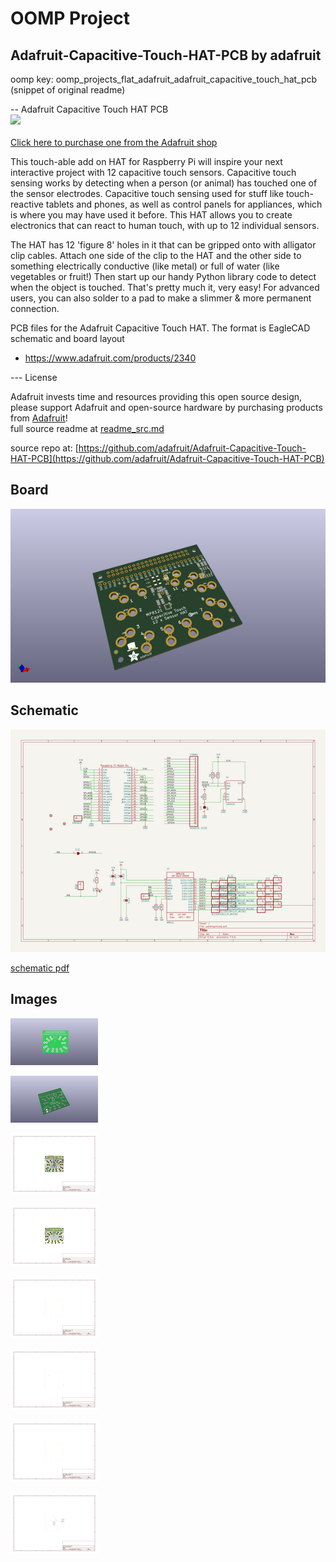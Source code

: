 # OOMP Project  
## Adafruit-Capacitive-Touch-HAT-PCB  by adafruit  
  
oomp key: oomp_projects_flat_adafruit_adafruit_capacitive_touch_hat_pcb  
(snippet of original readme)  
  
-- Adafruit Capacitive Touch HAT PCB  
<a href="http://www.adafruit.com/products/2340"><img src="assets/image.jpg?raw=true" width="500px"><br/>  
Click here to purchase one from the Adafruit shop</a>  
  
This touch-able add on HAT for Raspberry Pi will inspire your next interactive project with 12 capacitive touch sensors. Capacitive touch sensing works by detecting when a person (or animal) has touched one of the sensor electrodes. Capacitive touch sensing used for stuff like touch-reactive tablets and phones, as well as control panels for appliances, which is where you may have used it before. This HAT allows you to create electronics that can react to human touch, with up to 12 individual sensors.  
  
The HAT has 12 'figure 8' holes in it that can be gripped onto with alligator clip cables. Attach one side of the clip to the HAT and the other side to something electrically conductive (like metal) or full of water (like vegetables or fruit!) Then start up our handy Python library code to detect when the object is touched. That's pretty much it, very easy! For advanced users, you can also solder to a pad to make a slimmer & more permanent connection.  
  
PCB files for the Adafruit Capacitive Touch HAT. The format is EagleCAD schematic and board layout  
- https://www.adafruit.com/products/2340  
  
--- License  
  
Adafruit invests time and resources providing this open source design, please support Adafruit and open-source hardware by purchasing products from [Adafruit](https://www.adafruit.com)!  
  full source readme at [readme_src.md](readme_src.md)  
  
source repo at: [https://github.com/adafruit/Adafruit-Capacitive-Touch-HAT-PCB](https://github.com/adafruit/Adafruit-Capacitive-Touch-HAT-PCB)  
## Board  
  
[![working_3d.png](working_3d_600.png)](working_3d.png)  
## Schematic  
  
[![working_schematic.png](working_schematic_600.png)](working_schematic.png)  
  
[schematic pdf](working_schematic.pdf)  
## Images  
  
[![working_3D_bottom.png](working_3D_bottom_140.png)](working_3D_bottom.png)  
  
[![working_3D_top.png](working_3D_top_140.png)](working_3D_top.png)  
  
[![working_assembly_page_01.png](working_assembly_page_01_140.png)](working_assembly_page_01.png)  
  
[![working_assembly_page_02.png](working_assembly_page_02_140.png)](working_assembly_page_02.png)  
  
[![working_assembly_page_03.png](working_assembly_page_03_140.png)](working_assembly_page_03.png)  
  
[![working_assembly_page_04.png](working_assembly_page_04_140.png)](working_assembly_page_04.png)  
  
[![working_assembly_page_05.png](working_assembly_page_05_140.png)](working_assembly_page_05.png)  
  
[![working_assembly_page_06.png](working_assembly_page_06_140.png)](working_assembly_page_06.png)  
